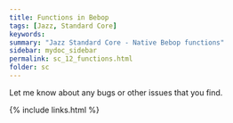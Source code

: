 ```yaml
---
title: Functions in Bebop
tags: [Jazz, Standard Core]
keywords:
summary: "Jazz Standard Core - Native Bebop functions"
sidebar: mydoc_sidebar
permalink: sc_12_functions.html
folder: sc
---
```


Let me know about any bugs or other issues that you find.

{% include links.html %}
